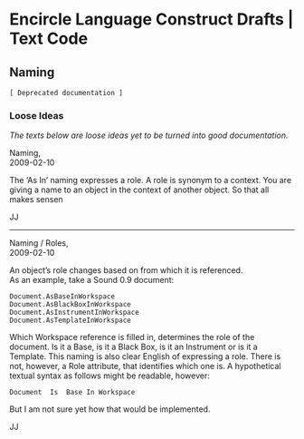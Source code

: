 ﻿Encircle Language Construct Drafts | Text Code
==============================================

Naming
------

`[ Deprecated documentation ]`

### Loose Ideas

*The texts below are loose ideas yet to be turned into good documentation.*

Naming,  
2009-02-10

The ‘As In’ naming expresses a role. A role is synonym to a context. You are giving a name to an object in the context of another object. So that all makes sensen

JJ

-----

Naming / Roles,  
2009-02-10

An object’s role changes based on from which it is referenced.  
As an example, take a Sound 0.9 document:

```
Document.AsBaseInWorkspace
Document.AsBlackBoxInWorkspace
Document.AsInstrumentInWorkspace
Document.AsTemplateInWorkspace
```

Which Workspace reference is filled in, determines the role of the document. Is it a Base, is it a Black Box, is it an Instrument or is it a Template. This naming is also clear English of expressing a role. There is not, however, a Role attribute, that identifies which one is. A hypothetical textual syntax as follows might be readable, however:

```
Document  Is  Base In Workspace
```

But I am not sure yet how that would be implemented.

JJ